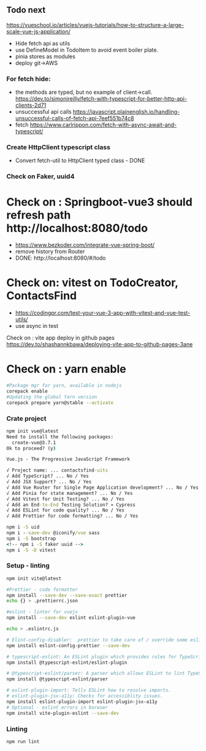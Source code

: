 ## Todo next

https://vueschool.io/articles/vuejs-tutorials/how-to-structure-a-large-scale-vue-js-application/

- Hide fetch api as utils
- use DefineModel in TodoItem to avoid event boiler plate.
- pinia stores as modules
- deploy git->AWS

### For fetch hide: 
- the methods are typed, but no example of client->call.
https://dev.to/simonireilly/fetch-with-typescript-for-better-http-api-clients-2d71
- unsuccessful api calls
https://javascript.plainenglish.io/handling-unsuccessful-calls-of-fetch-api-7eef551b74c8
- fetch 
https://www.carlrippon.com/fetch-with-async-await-and-typescript/

### Create HttpClient typescript class
- Convert fetch-util to HttpClient typed class - DONE
### Check on Faker, uuid4

# Check on : Springboot-vue3 should refresh path http://localhost:8080/todo
- https://www.bezkoder.com/integrate-vue-spring-boot/
- remove history from Router
- DONE: http://localhost:8080/#/todo

# Check on: vitest on TodoCreator, ContactsFind
- https://codingpr.com/test-your-vue-3-app-with-vitest-and-vue-test-utils/
- use async in test

Check on : vite app deploy in github pages
https://dev.to/shashannkbawa/deploying-vite-app-to-github-pages-3ane
# Check on : yarn enable
```sh
#Package mgr for yarn, available in nodejs
corepack enable
#Updating the global Yarn version
corepack prepare yarn@stable --activate

```

### Crate project

```cmd
npm init vue@latest
Need to install the following packages:
  create-vue@3.7.1
Ok to proceed? (y)

Vue.js - The Progressive JavaScript Framework

√ Project name: ... contactsfind-uits
√ Add TypeScript? ... No / Yes
√ Add JSX Support? ... No / Yes
√ Add Vue Router for Single Page Application development? ... No / Yes
√ Add Pinia for state management? ... No / Yes
√ Add Vitest for Unit Testing? ... No / Yes
√ Add an End-to-End Testing Solution? » Cypress
√ Add ESLint for code quality? ... No / Yes
√ Add Prettier for code formatting? ... No / Yes

npm i -S uid 
npm i --save-dev @iconify/vue sass
npm i -S bootstrap
<!-- npm i -S faker uuid -->
npm i -S -D vitest
```

### Setup - linting

```sh
npm init vite@latest

#Prettier - code formatter
npm install --save-dev --save-exact prettier
echo {} > .prettierrc.json

#eslint - linter for vuejs
npm install --save-dev eslint eslint-plugin-vue

echo > .eslintrc.js

# Elint-config-disabler:  prettier to take care of / override some eslint rules
npm install eslint-config-prettier --save-dev

# typescript-eslint: An ESLint plugin which provides rules for TypeScript codebases.
npm install @typescript-eslint/eslint-plugin

# @typescript-eslint/parser: A parser which allows ESLint to lint TypeScript source code.
npm install @typescript-eslint/parser

# eslint-plugin-import: Tells ESLint how to resolve imports.
# eslint-plugin-jsx-a11y: Checks for accessiblity issues.
npm install eslint-plugin-import eslint-plugin-jsx-a11y
# Optional - eslint errors in borwser
npm install vite-plugin-eslint --save-dev

```

### Linting
```sh
npm run lint
```